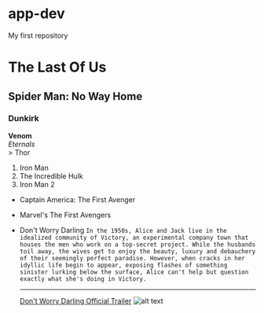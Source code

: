 # app-dev
My first repository
# The Last Of Us
## Spider Man: No Way Home
### Dunkirk
**Venom**  
*Eternals*  
	> Thor
1. Iron Man
2. The Incredible Hulk
3. Iron Man 2
- Captain America: The First Avenger
- Marvel's The First Avengers
- Don't Worry Darling
  `In the 1950s, Alice and Jack live in the idealized community of Victory, an experimental company town that houses the men who work on a top-secret project. While the husbands toil away, the wives get to enjoy the beauty, luxury and debauchery of their seemingly perfect paradise. However, when cracks in her idyllic life begin to appear, exposing flashes of something sinister lurking below the surface, Alice can't help but question exactly what she's doing in Victory.`

  	---
  [Don't Worry Darling Official Trailer](https://www.youtube.com/watch?v=SZ2elR3OmWI)
  ![alt text](https://m.media-amazon.com/images/S/pv-target-images/9be9788d3245248decae0e69799163831e73ff884fac1abfd9ecd594f51a1f07.jpg) 
